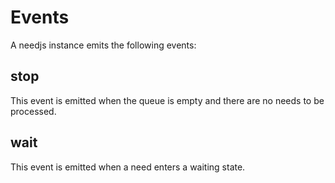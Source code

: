 # Events
A needjs instance emits the following events:

## stop
This event is emitted when the queue is empty and there are no needs to be processed.

## wait
This event is emitted when a need enters a waiting state.
